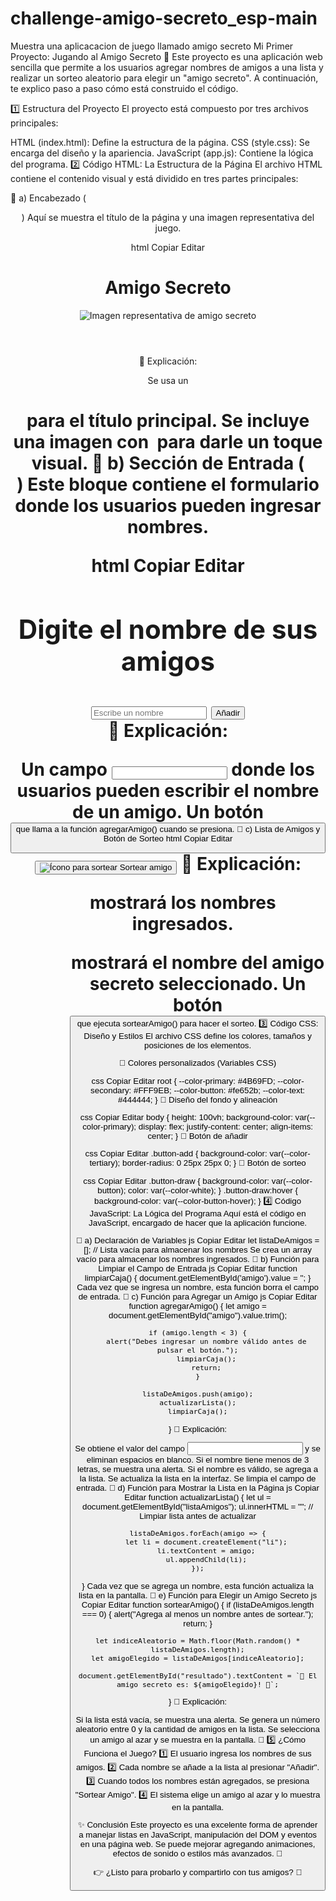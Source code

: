 # challenge-amigo-secreto_esp-main
Muestra una aplicacacion de juego llamado amigo secreto
Mi Primer Proyecto: Jugando al Amigo Secreto 🎁
Este proyecto es una aplicación web sencilla que permite a los usuarios agregar nombres de amigos a una lista y realizar un sorteo aleatorio para elegir un "amigo secreto". A continuación, te explico paso a paso cómo está construido el código.

1️⃣ Estructura del Proyecto
El proyecto está compuesto por tres archivos principales:

HTML (index.html): Define la estructura de la página.
CSS (style.css): Se encarga del diseño y la apariencia.
JavaScript (app.js): Contiene la lógica del programa.
2️⃣ Código HTML: La Estructura de la Página
El archivo HTML contiene el contenido visual y está dividido en tres partes principales:

📌 a) Encabezado (<header>)
Aquí se muestra el título de la página y una imagen representativa del juego.

html
Copiar
Editar
<header class="header-banner">
    <h1 class="main-title">Amigo Secreto</h1>
    <img src="assets/amigo-secreto.png" alt="Imagen representativa de amigo secreto">
</header>
🔹 Explicación:

Se usa un <h1> para el título principal.
Se incluye una imagen con <img> para darle un toque visual.
📌 b) Sección de Entrada (<section>)
Este bloque contiene el formulario donde los usuarios pueden ingresar nombres.

html
Copiar
Editar
<section class="input-section">
    <h2 class="section-title">Digite el nombre de sus amigos</h2>
    <div class="input-wrapper">
        <input type="text" id="amigo" class="input-name" placeholder="Escribe un nombre">
        <button class="button-add" onclick="agregarAmigo()">Añadir</button>
    </div>
</section>
🔹 Explicación:

Un campo <input> donde los usuarios pueden escribir el nombre de un amigo.
Un botón <button> que llama a la función agregarAmigo() cuando se presiona.
📌 c) Lista de Amigos y Botón de Sorteo
html
Copiar
Editar
<ul id="listaAmigos" class="name-list"></ul>
<ul id="resultado" class="result-list" aria-live="polite"></ul>

<div class="button-container">
    <button class="button-draw" id="elegirAmigo" onclick="sortearAmigo()">
        <img src="assets/play_circle_outline.png" alt="Ícono para sortear">
        Sortear amigo
    </button>
</div>
🔹 Explicación:

<ul id="listaAmigos"> mostrará los nombres ingresados.
<ul id="resultado"> mostrará el nombre del amigo secreto seleccionado.
Un botón <button> que ejecuta sortearAmigo() para hacer el sorteo.
3️⃣ Código CSS: Diseño y Estilos
El archivo CSS define los colores, tamaños y posiciones de los elementos.

🔹 Colores personalizados (Variables CSS)

css
Copiar
Editar
root {
    --color-primary: #4B69FD;
    --color-secondary: #FFF9EB;
    --color-button: #fe652b;
    --color-text: #444444;
}
🔹 Diseño del fondo y alineación

css
Copiar
Editar
body {
    height: 100vh;
    background-color: var(--color-primary);
    display: flex;
    justify-content: center;
    align-items: center;
}
🔹 Botón de añadir

css
Copiar
Editar
.button-add {
    background-color: var(--color-tertiary);
    border-radius: 0 25px 25px 0;
}
🔹 Botón de sorteo

css
Copiar
Editar
.button-draw {
    background-color: var(--color-button);
    color: var(--color-white);
}
.button-draw:hover {
    background-color: var(--color-button-hover);
}
4️⃣ Código JavaScript: La Lógica del Programa
Aquí está el código en JavaScript, encargado de hacer que la aplicación funcione.

📌 a) Declaración de Variables
js
Copiar
Editar
let listaDeAmigos = []; // Lista vacía para almacenar los nombres
Se crea un array vacío para almacenar los nombres ingresados.
📌 b) Función para Limpiar el Campo de Entrada
js
Copiar
Editar
function limpiarCaja() {
    document.getElementById('amigo').value = '';
}
Cada vez que se ingresa un nombre, esta función borra el campo de entrada.
📌 c) Función para Agregar un Amigo
js
Copiar
Editar
function agregarAmigo() {
    let amigo = document.getElementById("amigo").value.trim();

    if (amigo.length < 3) {
        alert("Debes ingresar un nombre válido antes de pulsar el botón.");
        limpiarCaja();
        return;
    }

    listaDeAmigos.push(amigo);
    actualizarLista();
    limpiarCaja();
}
🔹 Explicación:

Se obtiene el valor del campo <input> y se eliminan espacios en blanco.
Si el nombre tiene menos de 3 letras, se muestra una alerta.
Si el nombre es válido, se agrega a la lista.
Se actualiza la lista en la interfaz.
Se limpia el campo de entrada.
📌 d) Función para Mostrar la Lista en la Página
js
Copiar
Editar
function actualizarLista() {
    let ul = document.getElementById("listaAmigos");
    ul.innerHTML = ""; // Limpiar lista antes de actualizar

    listaDeAmigos.forEach(amigo => {
        let li = document.createElement("li");
        li.textContent = amigo;
        ul.appendChild(li);
    });
}
Cada vez que se agrega un nombre, esta función actualiza la lista en la pantalla.
📌 e) Función para Elegir un Amigo Secreto
js
Copiar
Editar
function sortearAmigo() {
    if (listaDeAmigos.length === 0) {
        alert("Agrega al menos un nombre antes de sortear.");
        return;
    }

    let indiceAleatorio = Math.floor(Math.random() * listaDeAmigos.length);
    let amigoElegido = listaDeAmigos[indiceAleatorio];

    document.getElementById("resultado").textContent = `🎉 El amigo secreto es: ${amigoElegido}! 🎉`;
}
🔹 Explicación:

Si la lista está vacía, se muestra una alerta.
Se genera un número aleatorio entre 0 y la cantidad de amigos en la lista.
Se selecciona un amigo al azar y se muestra en la pantalla.
🎯 5️⃣ ¿Cómo Funciona el Juego?
1️⃣ El usuario ingresa los nombres de sus amigos.
2️⃣ Cada nombre se añade a la lista al presionar "Añadir".
3️⃣ Cuando todos los nombres están agregados, se presiona "Sortear Amigo".
4️⃣ El sistema elige un amigo al azar y lo muestra en la pantalla.

✨ Conclusión
Este proyecto es una excelente forma de aprender a manejar listas en JavaScript, manipulación del DOM y eventos en una página web. Se puede mejorar agregando animaciones, efectos de sonido o estilos más avanzados. 🚀

👉 ¿Listo para probarlo y compartirlo con tus amigos? 🎉





